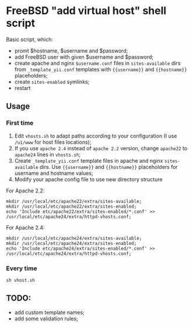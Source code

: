 # FreeBSD "add virtual host" shell script

Basic script, which:
- promt $hostname, $username and $password;
- add FreeBSD user with given $username and $password;
- create apache and nginx `$username.conf` files in `sites-available` dirs from `_template_yii.conf` templates with `{{username}}` and `{{hostname}}` placeholders;
- create `sites-enabled` symlinks;
- restart

## Usage 

### First time
1. Edit `vhosts.sh` to adapt paths according to your configuration (I use `/u1/www` for host files locations);
2. If you use `apache 2.4` instead of `apache 2.2` version, change `apache22` to `apache24` lines in `vhosts.sh`;
3. Create `_template_yii.conf` template files in apache and nginx `sites-available` dirs. Use `{{username}}` and `{{hostname}}` placeholders for username and hostname values;
3. Modify your apache config file to use new directory structure

For Apache 2.2:
```shell
mkdir /usr/local/etc/apache22/extra/sites-available;
mkdir /usr/local/etc/apache22/extra/sites-enabled;
echo 'Include etc/apache22/extra/sites-enabled/*.conf' >> /usr/local/etc/apache24/extra/httpd-vhosts.conf;
```
For Apache 2.4:
```shell
mkdir /usr/local/etc/apache24/extra/sites-available;
mkdir /usr/local/etc/apache24/extra/sites-enabled;
echo 'Include etc/apache24/extra/sites-enabled/*.conf' >> /usr/local/etc/apache24/extra/httpd-vhosts.conf;
```

### Every time
```shell
sh vhost.sh
```

## TODO:
- add custom template names;
- add some validation rules;
